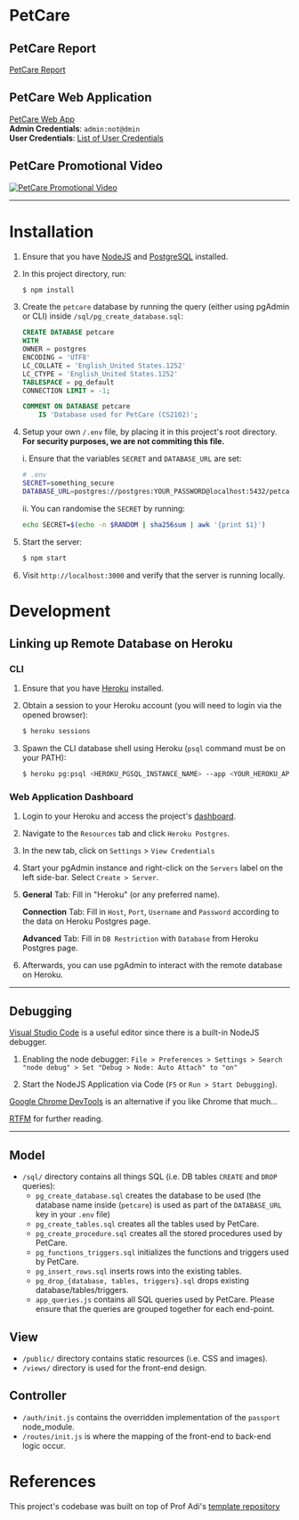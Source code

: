 # PetCare

## PetCare Report
[PetCare Report](#)

## PetCare Web Application
[PetCare Web App](#) <br/>
**Admin Credentials**: `admin:not@dmin` <br/>
**User Credentials**: [List of User Credentials](./sql/records/records_info/user_records.csv)

## PetCare Promotional Video
[![PetCare Promotional Video](http://img.youtube.com/vi/5wgy_Dg5aLc/0.jpg)](https://www.youtube.com/watch?v=5wgy_Dg5aLc "AY2021 Semester 1 - CS2102 Project Video (Team 42)")

----

# Installation

1. Ensure that you have [NodeJS](https://nodejs.org/en/download/) and [PostgreSQL](https://www.postgresql.org/download/) installed.

2. In this project directory, run:
    
    ```bash
    $ npm install
    ```

3. Create the `petcare` database by running the query (either using pgAdmin or CLI) inside `/sql/pg_create_database.sql`:

    ```sql
    CREATE DATABASE petcare
    WITH 
    OWNER = postgres
    ENCODING = 'UTF8'
    LC_COLLATE = 'English_United States.1252'
    LC_CTYPE = 'English_United States.1252'
    TABLESPACE = pg_default
    CONNECTION LIMIT = -1;

    COMMENT ON DATABASE petcare
        IS 'Database used for PetCare (CS2102)';
    ```

4. Setup your own `/.env` file, by placing it in this project's root directory. **For security purposes, we are not commiting this file.**
  
    i. Ensure that the variables `SECRET` and `DATABASE_URL` are set:
    ```bash
    # .env
    SECRET=something_secure
    DATABASE_URL=postgres://postgres:YOUR_PASSWORD@localhost:5432/petcare
    ```

    ii. You can randomise the `SECRET` by running:
    ```bash
    echo SECRET=$(echo -n $RANDOM | sha256sum | awk '{print $1}')
    ```

5. Start the server:
    
    ```bash
    $ npm start
    ```

6. Visit `http://localhost:3000` and verify that the server is running locally.



# Development

## Linking up Remote Database on Heroku

### CLI
1. Ensure that you have [Heroku](https://devcenter.heroku.com/articles/heroku-cli#download-and-install) installed.

2. Obtain a session to your Heroku account (you will need to login via the opened browser):

    ```bash
    $ heroku sessions
    ```

3. Spawn the CLI database shell using Heroku (`psql` command must be on your PATH):

    ```bash
    $ heroku pg:psql <HEROKU_PGSQL_INSTANCE_NAME> --app <YOUR_HEROKU_APP_NAME>
    ```

### Web Application Dashboard
1. Login to your Heroku and access the project's [dashboard](https://dashboard.heroku.com/).
2. Navigate to the `Resources` tab and click `Heroku Postgres`.
3. In the new tab, click on `Settings` > `View Credentials`
4. Start your pgAdmin instance and right-click on the `Servers` label on the left side-bar. Select `Create > Server`.
5. **General** Tab: Fill in "Heroku" (or any preferred name).
  
   **Connection** Tab: Fill in `Host`, `Port`, `Username` and `Password` according to the data on Heroku Postgres page.

   **Advanced** Tab: Fill in `DB Restriction` with `Database` from Heroku Postgres page.
6. Afterwards, you can use pgAdmin to interact with the remote database on Heroku.

----

## Debugging

[Visual Studio Code](https://code.visualstudio.com/download) is a useful editor since there is a built-in NodeJS debugger.

1. Enabling the node debugger: `File > Preferences > Settings > Search "node debug" > Set "Debug > Node: Auto Attach" to "on"`

2. Start the NodeJS Application via Code (`F5` or `Run > Start Debugging`).

[Google Chrome DevTools](https://www.digitalocean.com/community/tutorials/how-to-debug-node-js-with-the-built-in-debugger-and-chrome-devtools#step-3-%E2%80%94-debugging-nodejs-with-chrome-devtools) is an alternative if you like Chrome that much...

[RTFM](https://nodejs.org/en/docs/guides/debugging-getting-started/) for further reading.

----

## Model
* `/sql/` directory contains all things SQL (i.e. DB tables `CREATE` and `DROP` queries):
    * `pg_create_database.sql` creates the database to be used (the database name inside (`petcare`) is used as part of the `DATABASE_URL` key in your `.env` file)
    * `pg_create_tables.sql` creates all the tables used by PetCare.
	* `pg_create_procedure.sql` creates all the stored procedures used by PetCare.
    * `pg_functions_triggers.sql` initializes the functions and triggers used by PetCare.
    * `pg_insert_rows.sql` inserts rows into the existing tables.
    * `pg_drop_{database, tables, triggers}.sql` drops existing database/tables/triggers.
    * `app_queries.js` contains all SQL queries used by PetCare. Please ensure that the queries are grouped together for each end-point.

## View
* `/public/` directory contains static resources (i.e. CSS and images).
* `/views/` directory is used for the front-end design.

## Controller
* `/auth/init.js` contains the overridden implementation of the `passport` node_module.
* `/routes/init.js` is where the mapping of the front-end to back-end logic occur.



# References
This project's codebase was built on top of Prof Adi's [template repository](https://github.com/thisisadiyoga/cs2102_ay1819_s2)
